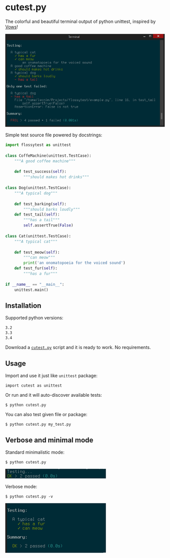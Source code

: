 # cutest.py

The colorful and beautiful terminal output of python unittest, inspired by [Vows](http://vowsjs.org/)!

![Example terminal output](images/example.png)

Simple test source file powered by docstrings:

```python
import flossytest as unittest

class CoffeMachine(unittest.TestCase):
    """A good coffee machine"""

    def test_success(self):
        """should makes hot drinks"""

class Dog(unittest.TestCase):
    """A typical dog"""

    def test_barking(self):
        """should barks loudly"""
    def test_tail(self):
        """has a tail"""
        self.assertTrue(False)

class Cat(unittest.TestCase):
    """A typical cat"""

    def test_meow(self):
        """can meow"""
        print('an onomatopoeia for the voiced sound')
    def test_fur(self):
        """has a fur"""

if __name__ == "__main__":
    unittest.main()
```

## Installation

Supported python versions:

    3.2
    3.3
    3.4

Download a [`cutest.py`](https://github.com/lecnim/cutest/releases/download/v0.9.0/cutest.py) script and it is ready to work. No requirements.

## Usage

Import and use it just like `unittest` package:

    import cutest as unittest

Or run and it will auto-discover available tests:

    $ python cutest.py

You can also test given file or package:

    $ python cutest.py my_test.py

## Verbose and minimal mode

Standard minimalistic mode:

    $ python cutest.py

![Minimalistic mode](images/minimal_success.png)

Verbose mode:

    $ python cutest.py -v

![Verbose mode](images/verbose_success.png)
